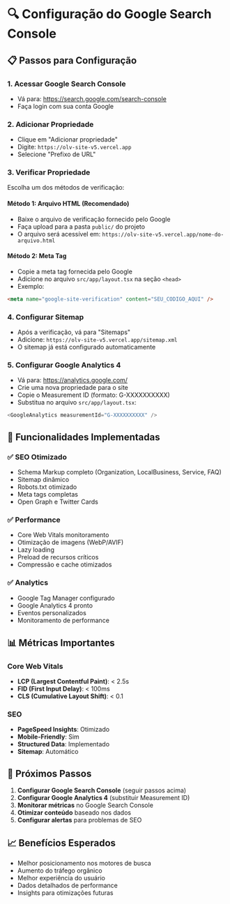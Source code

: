 # 🔍 Configuração do Google Search Console

## 📋 Passos para Configuração

### 1. Acessar Google Search Console
- Vá para: https://search.google.com/search-console
- Faça login com sua conta Google

### 2. Adicionar Propriedade
- Clique em "Adicionar propriedade"
- Digite: `https://olv-site-v5.vercel.app`
- Selecione "Prefixo de URL"

### 3. Verificar Propriedade
Escolha um dos métodos de verificação:

#### Método 1: Arquivo HTML (Recomendado)
- Baixe o arquivo de verificação fornecido pelo Google
- Faça upload para a pasta `public/` do projeto
- O arquivo será acessível em: `https://olv-site-v5.vercel.app/nome-do-arquivo.html`

#### Método 2: Meta Tag
- Copie a meta tag fornecida pelo Google
- Adicione no arquivo `src/app/layout.tsx` na seção `<head>`
- Exemplo:
```html
<meta name="google-site-verification" content="SEU_CODIGO_AQUI" />
```

### 4. Configurar Sitemap
- Após a verificação, vá para "Sitemaps"
- Adicione: `https://olv-site-v5.vercel.app/sitemap.xml`
- O sitemap já está configurado automaticamente

### 5. Configurar Google Analytics 4
- Vá para: https://analytics.google.com/
- Crie uma nova propriedade para o site
- Copie o Measurement ID (formato: G-XXXXXXXXXX)
- Substitua no arquivo `src/app/layout.tsx`:
```typescript
<GoogleAnalytics measurementId="G-XXXXXXXXXX" />
```

## 🎯 Funcionalidades Implementadas

### ✅ SEO Otimizado
- Schema Markup completo (Organization, LocalBusiness, Service, FAQ)
- Sitemap dinâmico
- Robots.txt otimizado
- Meta tags completas
- Open Graph e Twitter Cards

### ✅ Performance
- Core Web Vitals monitoramento
- Otimização de imagens (WebP/AVIF)
- Lazy loading
- Preload de recursos críticos
- Compressão e cache otimizados

### ✅ Analytics
- Google Tag Manager configurado
- Google Analytics 4 pronto
- Eventos personalizados
- Monitoramento de performance

## 📊 Métricas Importantes

### Core Web Vitals
- **LCP (Largest Contentful Paint)**: < 2.5s
- **FID (First Input Delay)**: < 100ms
- **CLS (Cumulative Layout Shift)**: < 0.1

### SEO
- **PageSpeed Insights**: Otimizado
- **Mobile-Friendly**: Sim
- **Structured Data**: Implementado
- **Sitemap**: Automático

## 🔧 Próximos Passos

1. **Configurar Google Search Console** (seguir passos acima)
2. **Configurar Google Analytics 4** (substituir Measurement ID)
3. **Monitorar métricas** no Google Search Console
4. **Otimizar conteúdo** baseado nos dados
5. **Configurar alertas** para problemas de SEO

## 📈 Benefícios Esperados

- Melhor posicionamento nos motores de busca
- Aumento do tráfego orgânico
- Melhor experiência do usuário
- Dados detalhados de performance
- Insights para otimizações futuras 